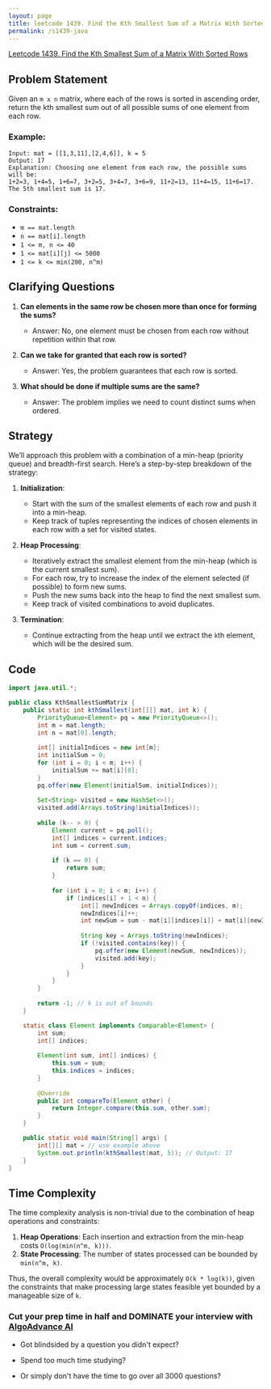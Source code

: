 ```yaml
---
layout: page
title: leetcode 1439. Find the Kth Smallest Sum of a Matrix With Sorted Rows
permalink: /s1439-java
---
```

[Leetcode 1439. Find the Kth Smallest Sum of a Matrix With Sorted Rows](https://algoadvance.github.io/algoadvance/l1439)
## Problem Statement

Given an `m x n` matrix, where each of the rows is sorted in ascending order, return the kth smallest sum out of all possible sums of one element from each row.

### Example:

```
Input: mat = [[1,3,11],[2,4,6]], k = 5
Output: 17
Explanation: Choosing one element from each row, the possible sums will be:
1+2=3, 1+4=5, 1+6=7, 3+2=5, 3+4=7, 3+6=9, 11+2=13, 11+4=15, 11+6=17.
The 5th smallest sum is 17.
```

### Constraints:

- `m == mat.length`
- `n == mat[i].length`
- `1 <= m, n <= 40`
- `1 <= mat[i][j] <= 5000`
- `1 <= k <= min(200, n^m)`

## Clarifying Questions

1. **Can elements in the same row be chosen more than once for forming the sums?**
   - Answer: No, one element must be chosen from each row without repetition within that row.

2. **Can we take for granted that each row is sorted?**
   - Answer: Yes, the problem guarantees that each row is sorted.

3. **What should be done if multiple sums are the same?**
   - Answer: The problem implies we need to count distinct sums when ordered.

## Strategy

We’ll approach this problem with a combination of a min-heap (priority queue) and breadth-first search. Here’s a step-by-step breakdown of the strategy:

1. **Initialization**:
   - Start with the sum of the smallest elements of each row and push it into a min-heap.
   - Keep track of tuples representing the indices of chosen elements in each row with a set for visited states.

2. **Heap Processing**:
   - Iteratively extract the smallest element from the min-heap (which is the current smallest sum).
   - For each row, try to increase the index of the element selected (if possible) to form new sums.
   - Push the new sums back into the heap to find the next smallest sum.
   - Keep track of visited combinations to avoid duplicates.

3. **Termination**:
   - Continue extracting from the heap until we extract the `k`th element, which will be the desired sum.

## Code

```java
import java.util.*;

public class KthSmallestSumMatrix {
    public static int kthSmallest(int[][] mat, int k) {
        PriorityQueue<Element> pq = new PriorityQueue<>();
        int m = mat.length;
        int n = mat[0].length;
        
        int[] initialIndices = new int[m];
        int initialSum = 0;
        for (int i = 0; i < m; i++) {
            initialSum += mat[i][0];
        }
        pq.offer(new Element(initialSum, initialIndices));
        
        Set<String> visited = new HashSet<>();
        visited.add(Arrays.toString(initialIndices));
        
        while (k-- > 0) {
            Element current = pq.poll();
            int[] indices = current.indices;
            int sum = current.sum;
            
            if (k == 0) {
                return sum;
            }
            
            for (int i = 0; i < m; i++) {
                if (indices[i] + 1 < n) {
                    int[] newIndices = Arrays.copyOf(indices, m);
                    newIndices[i]++;
                    int newSum = sum - mat[i][indices[i]] + mat[i][newIndices[i]];
                    
                    String key = Arrays.toString(newIndices);
                    if (!visited.contains(key)) {
                        pq.offer(new Element(newSum, newIndices));
                        visited.add(key);
                    }
                }
            }
        }
        
        return -1; // k is out of bounds
    }

    static class Element implements Comparable<Element> {
        int sum;
        int[] indices;
        
        Element(int sum, int[] indices) {
            this.sum = sum;
            this.indices = indices;
        }
        
        @Override
        public int compareTo(Element other) {
            return Integer.compare(this.sum, other.sum);
        }
    }

    public static void main(String[] args) {
        int[][] mat = // use example above
        System.out.println(kthSmallest(mat, 5)); // Output: 17
    }
}
```

## Time Complexity

The time complexity analysis is non-trivial due to the combination of heap operations and constraints:

1. **Heap Operations**: Each insertion and extraction from the min-heap costs `O(log(min(n^m, k)))`.
2. **State Processing**: The number of states processed can be bounded by `min(n^m, k)`.

Thus, the overall complexity would be approximately `O(k * log(k))`, given the constraints that make processing large states feasible yet bounded by a manageable size of `k`.




### Cut your prep time in half and DOMINATE your interview with [AlgoAdvance AI](https://algoAdvance.com)

- Got blindsided by a question you didn't expect?

- Spend too much time studying?

- Or simply don't have the time to go over all 3000 questions?

